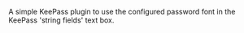 A simple KeePass plugin to use the configured password font in the KeePass 'string fields' text box.
